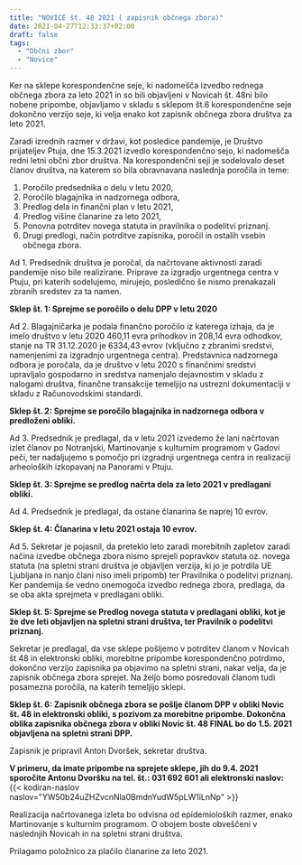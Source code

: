 ```yaml
---
title: "NOVICE št. 48 2021 ( zapisnik občnega zbora)"
date: 2021-04-27T12:33:37+02:00
draft: false
tags:
  - "Občni zbor"
  - "Novice"
---
```


Ker na sklepe korespondenčne seje, ki nadomešča izvedbo rednega občnega zbora za leto 2021 in so bili objavljeni v Novicah št. 48ni bilo nobene pripombe, objavljamo v skladu s sklepom št.6 korespondenčne seje dokončno verzijo seje, ki velja enako kot zapisnik občnega zbora društva za leto 2021.

Zaradi izrednih razmer v državi, kot posledice pandemije, je Društvo prijateljev Ptuja, dne 15.3.2021 izvedlo korespondenčno sejo, ki nadomešča redni letni občni zbor društva. Na korespondenčni seji je sodelovalo deset članov društva, na katerem so bila obravnavana naslednja poročila in teme:

1. Poročilo predsednika o delu v letu 2020,
2. Poročilo blagajnika in nadzornega odbora,
3. Predlog dela in finančni plan v letu 2021,
4. Predlog višine članarine za leto 2021,
5. Ponovna potrditev novega statuta in pravilnika o podelitvi priznanj.
6. Drugi predlogi, način potrditve zapisnika, poročil in ostalih vsebin  občnega zbora.

Ad 1. Predsednik društva je poročal, da načrtovane aktivnosti zaradi pandemije niso bile realizirane. Priprave za izgradjo urgentnega centra v Ptuju, pri katerih sodelujemo, mirujejo, posledično še nismo prenakazali zbranih sredstev za ta namen. 

**Sklep št. 1: Sprejme se poročilo o delu DPP v letu 2020**

Ad 2. Blagajničarka je podala finančno poročilo iz katerega izhaja, da je imelo društvo v letu 2020  460,11 evra prihodkov in 208,14 evra odhodkov, stanje na TR 31.12.2020 je 6334,43 evrov (vključno z zbranimi sredstvi, namenjenimi za izgradnjo urgentnega centra).  Predstavnica nadzornega odbora je poročala, da je društvo v letu 2020 s finančnimi sredstvi upravljalo gospodarno in sredstva namenjalo dejavnostim v skladu z nalogami društva, finančne transakcije temeljijo na ustrezni dokumentaciji v skladu z Računovodskimi standardi.

**Sklep št. 2: Sprejme se poročilo blagajnika in nadzornega odbora v predloženi obliki.** 

Ad 3. Predsednik je predlagal, da v letu 2021 izvedemo že lani načrtovan izlet članov po Notranjski, Martinovanje s kulturnim programom v Gadovi peči,  ter nadaljujemo s pomočjo pri izgradnji urgentnega centra in realizaciji arheoloških izkopavanj na Panorami v Ptuju.

**Sklep št. 3: Sprejme se predlog načrta dela za leto 2021 v predlagani obliki.**

Ad 4. Predsednik je predlagal, da ostane članarina še naprej 10 evrov.

**Sklep št. 4: Članarina v letu 2021 ostaja 10 evrov.**

Ad 5. Sekretar je pojasnil, da preteklo leto zaradi morebitnih zapletov zaradi načina izvedbe občnega zbora nismo sprejeli popravkov statuta oz. novega statuta (na spletni strani društva je objavljen verzija, ki jo je potrdila UE Ljubljana in nanjo člani niso imeli pripomb) ter Pravilnika o podelitvi priznanj. Ker pandemija še vedno onemogoča izvedbo rednega zbora, predlaga, da se oba akta sprejmeta v predlagani obliki.  

**Sklep št. 5: Sprejme se Predlog novega** **statuta v predlagani obliki, kot je že dve leti objavljen na spletni strani društva, ter Pravilnik o podelitvi priznanj.**

Sekretar je predlagal, da vse sklepe pošljemo v potrditev  članom v Novicah št 48 in elektronski obliki, morebitne pripombe korespondenčno potrdimo, dokončno verzijo zapisnika pa objavimo na spletni strani, nakar velja, da je  zapisnik občnega zbora sprejet. Na željo bomo posredovali članom tudi posamezna poročila, na katerih temeljijo sklepi.

**Sklep št. 6: Zapisnik občnega zbora se pošlje članom DPP v obliki Novic št. 48 in elektronski obliki, s pozivom za morebitne pripombe. Dokončna oblika zapisnika občnega zbora v obliki Novic št. 48 FINAL  bo do 1.5. 2021 objavljena na spletni strani DPP.**

Zapisnik je pripravil Anton Dvoršek, sekretar društva.

**V primeru, da imate pripombe na sprejete sklepe, jih do 9.4. 2021 sporočite Antonu Dvoršku na tel. št.: 031 692 601  ali elektronski naslov:** {{<  kodiran-naslov naslov="YW50b24uZHZvcnNla0BmdnYudW5pLW1iLnNp" >}} 

Realizacija načrtovanega izleta bo odvisna od epidemioloških razmer, enako Martinovanje s kulturnim programom. O obojem boste obveščeni v naslednjih Novicah in na spletni strani društva.

Prilagamo položnico za plačilo članarine za leto 2021.
<!--more-->
